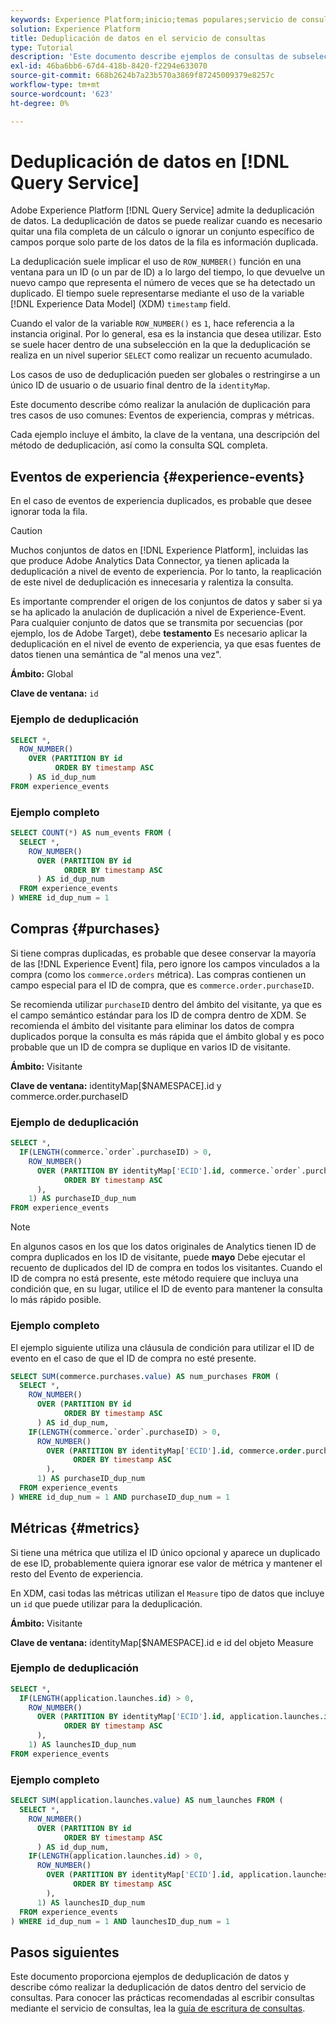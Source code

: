 ```yaml
---
keywords: Experience Platform;inicio;temas populares;servicio de consultas;servicio de consultas;desduplicación de datos;desduplicación;
solution: Experience Platform
title: Deduplicación de datos en el servicio de consultas
type: Tutorial
description: 'Este documento describe ejemplos de consultas de subselección y de muestra completa para deduplicar tres casos de uso comunes: eventos de experiencia, compras y métricas.'
exl-id: 46ba6bb6-67d4-418b-8420-f2294e633070
source-git-commit: 668b2624b7a23b570a3869f87245009379e8257c
workflow-type: tm+mt
source-wordcount: '623'
ht-degree: 0%

---
```


# Deduplicación de datos en [!DNL Query Service]

Adobe Experience Platform [!DNL Query Service] admite la deduplicación de datos. La deduplicación de datos se puede realizar cuando es necesario quitar una fila completa de un cálculo o ignorar un conjunto específico de campos porque solo parte de los datos de la fila es información duplicada.

La deduplicación suele implicar el uso de `ROW_NUMBER()` función en una ventana para un ID (o un par de ID) a lo largo del tiempo, lo que devuelve un nuevo campo que representa el número de veces que se ha detectado un duplicado. El tiempo suele representarse mediante el uso de la variable [!DNL Experience Data Model] (XDM) `timestamp` field.

Cuando el valor de la variable `ROW_NUMBER()` es `1`, hace referencia a la instancia original. Por lo general, esa es la instancia que desea utilizar. Esto se suele hacer dentro de una subselección en la que la deduplicación se realiza en un nivel superior `SELECT` como realizar un recuento acumulado.

Los casos de uso de deduplicación pueden ser globales o restringirse a un único ID de usuario o de usuario final dentro de la `identityMap`.

Este documento describe cómo realizar la anulación de duplicación para tres casos de uso comunes: Eventos de experiencia, compras y métricas.

Cada ejemplo incluye el ámbito, la clave de la ventana, una descripción del método de deduplicación, así como la consulta SQL completa.

## Eventos de experiencia {#experience-events}

En el caso de eventos de experiencia duplicados, es probable que desee ignorar toda la fila.

>[!CAUTION]
>
>Muchos conjuntos de datos en [!DNL Experience Platform], incluidas las que produce Adobe Analytics Data Connector, ya tienen aplicada la deduplicación a nivel de evento de experiencia. Por lo tanto, la reaplicación de este nivel de deduplicación es innecesaria y ralentiza la consulta.
>
>Es importante comprender el origen de los conjuntos de datos y saber si ya se ha aplicado la anulación de duplicación a nivel de Experience-Event. Para cualquier conjunto de datos que se transmita por secuencias (por ejemplo, los de Adobe Target), debe **testamento** Es necesario aplicar la deduplicación en el nivel de evento de experiencia, ya que esas fuentes de datos tienen una semántica de &quot;al menos una vez&quot;.

**Ámbito:** Global

**Clave de ventana:** `id`

### Ejemplo de deduplicación

```sql
SELECT *,
  ROW_NUMBER()
    OVER (PARTITION BY id
          ORDER BY timestamp ASC
    ) AS id_dup_num
FROM experience_events
```

### Ejemplo completo

```sql
SELECT COUNT(*) AS num_events FROM (
  SELECT *,
    ROW_NUMBER()
      OVER (PARTITION BY id
            ORDER BY timestamp ASC
      ) AS id_dup_num
  FROM experience_events
) WHERE id_dup_num = 1
```

## Compras {#purchases}

Si tiene compras duplicadas, es probable que desee conservar la mayoría de las [!DNL Experience Event] fila, pero ignore los campos vinculados a la compra (como los `commerce.orders` métrica). Las compras contienen un campo especial para el ID de compra, que es `commerce.order.purchaseID`.

Se recomienda utilizar `purchaseID` dentro del ámbito del visitante, ya que es el campo semántico estándar para los ID de compra dentro de XDM. Se recomienda el ámbito del visitante para eliminar los datos de compra duplicados porque la consulta es más rápida que el ámbito global y es poco probable que un ID de compra se duplique en varios ID de visitante.

**Ámbito:** Visitante

**Clave de ventana:** identityMap[$NAMESPACE].id y commerce.order.purchaseID

### Ejemplo de deduplicación

```sql
SELECT *,
  IF(LENGTH(commerce.`order`.purchaseID) > 0,
    ROW_NUMBER()
      OVER (PARTITION BY identityMap['ECID'].id, commerce.`order`.purchaseID
            ORDER BY timestamp ASC
      ),
    1) AS purchaseID_dup_num
FROM experience_events
```

>[!NOTE]
>
>En algunos casos en los que los datos originales de Analytics tienen ID de compra duplicados en los ID de visitante, puede **mayo** Debe ejecutar el recuento de duplicados del ID de compra en todos los visitantes. Cuando el ID de compra no está presente, este método requiere que incluya una condición que, en su lugar, utilice el ID de evento para mantener la consulta lo más rápido posible.

### Ejemplo completo

El ejemplo siguiente utiliza una cláusula de condición para utilizar el ID de evento en el caso de que el ID de compra no esté presente.

```sql
SELECT SUM(commerce.purchases.value) AS num_purchases FROM (
  SELECT *,
    ROW_NUMBER()
      OVER (PARTITION BY id
            ORDER BY timestamp ASC
      ) AS id_dup_num,
    IF(LENGTH(commerce.`order`.purchaseID) > 0,
      ROW_NUMBER()
        OVER (PARTITION BY identityMap['ECID'].id, commerce.order.purchaseID
              ORDER BY timestamp ASC
        ),
      1) AS purchaseID_dup_num
  FROM experience_events
) WHERE id_dup_num = 1 AND purchaseID_dup_num = 1
```

## Métricas {#metrics}

Si tiene una métrica que utiliza el ID único opcional y aparece un duplicado de ese ID, probablemente quiera ignorar ese valor de métrica y mantener el resto del Evento de experiencia.

En XDM, casi todas las métricas utilizan el `Measure` tipo de datos que incluye un `id` que puede utilizar para la deduplicación.

**Ámbito:** Visitante

**Clave de ventana:** identityMap[$NAMESPACE].id e id del objeto Measure

### Ejemplo de deduplicación

```sql
SELECT *,
  IF(LENGTH(application.launches.id) > 0,
    ROW_NUMBER()
      OVER (PARTITION BY identityMap['ECID'].id, application.launches.id
            ORDER BY timestamp ASC
      ),
    1) AS launchesID_dup_num
FROM experience_events
```

### Ejemplo completo

```sql
SELECT SUM(application.launches.value) AS num_launches FROM (
  SELECT *,
    ROW_NUMBER()
      OVER (PARTITION BY id
            ORDER BY timestamp ASC
      ) AS id_dup_num,
    IF(LENGTH(application.launches.id) > 0,
      ROW_NUMBER()
        OVER (PARTITION BY identityMap['ECID'].id, application.launches.id
              ORDER BY timestamp ASC
        ),
      1) AS launchesID_dup_num
  FROM experience_events
) WHERE id_dup_num = 1 AND launchesID_dup_num = 1
```

## Pasos siguientes

Este documento proporciona ejemplos de deduplicación de datos y describe cómo realizar la deduplicación de datos dentro del servicio de consultas. Para conocer las prácticas recomendadas al escribir consultas mediante el servicio de consultas, lea la [guía de escritura de consultas](../best-practices/writing-queries.md).

